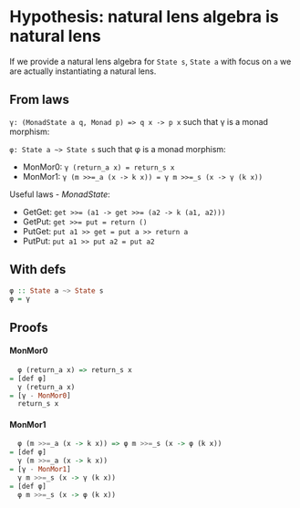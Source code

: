 # Hypothesis: natural lens algebra is natural lens

If we provide a natural lens algebra for `State s`, `State a` with focus on `a`
we are actually instantiating a natural lens.

## From laws

`γ: (MonadState a q, Monad p) => q x -> p x` such that γ is a monad morphism:

`φ: State a ~> State s` such that φ is a monad morphism:
* MonMor0: `γ (return_a x) = return_s x`
* MonMor1: `γ (m >>=_a (x -> k x)) = γ m >>=_s (x -> γ (k x))`

Useful laws - *MonadState*:
* GetGet: `get >>= (a1 -> get >>= (a2 -> k (a1, a2)))`
* GetPut: `get >>= put = return ()`
* PutGet: `put a1 >> get = put a >> return a`
* PutPut: `put a1 >> put a2 = put a2`

## With defs

```haskell
φ :: State a ~> State s
φ = γ
```

## Proofs

#### MonMor0

```haskell
  φ (return_a x) => return_s x
= [def φ]
  γ (return_a x)
= [γ - MonMor0]
  return_s x
```

#### MonMor1

```haskell
  φ (m >>=_a (x -> k x)) => φ m >>=_s (x -> φ (k x))
= [def φ]
  γ (m >>=_a (x -> k x))
= [γ - MonMor1]
  γ m >>=_s (x -> γ (k x))
= [def φ]
  φ m >>=_s (x -> φ (k x))
```
